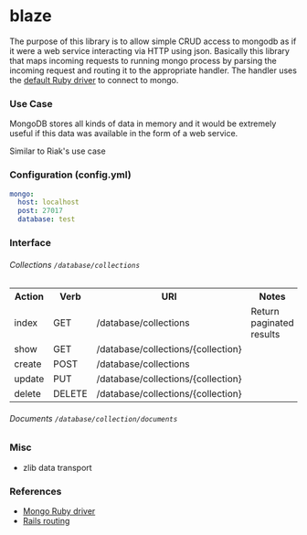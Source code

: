 blaze
=====
The purpose of this library is to allow simple CRUD access to mongodb as if it were a web service interacting via HTTP using json. Basically this 
library that maps incoming requests to running mongo process by parsing the incoming request and routing it to the appropriate handler. The handler uses
the [default Ruby driver](http://www.mongodb.org/display/DOCS/Ruby+Language+Center) to connect to mongo.  

### Use Case

MongoDB stores all kinds of data in memory and it would be extremely useful if this data was available in the form of a web service.

Similar to Riak's use case

### Configuration (config.yml)

```yaml
mongo:
  host: localhost
  post: 27017
  database: test
```

### Interface

###### Collections `/database/collections`

<table>
    <tr>
        <th>Action</th>
        <th>Verb</th>
        <th>URI</th>
        <th>Notes</th>
    </tr>
    <tr>
        <td>index</td>
        <td>GET</td>
        <td>/database/collections</td>
        <td>Return paginated results</td>
    </tr>
    <tr>
        <td>show</td>
        <td>GET</td>
        <td>/database/collections/{collection}</td>
        <td></td>
    </tr>
    <tr>
        <td>create</td>
        <td>POST</td>
        <td>/database/collections</td>
        <td></td>
    </tr>
    <tr>
        <td>update</td>
        <td>PUT</td>
        <td>/database/collections/{collection}</td>
        <td></td>
    </tr>
    <tr>
        <td>delete</td>
        <td>DELETE</td>
        <td>/database/collections/{collection}</td>
        <td></td>
    </tr>
</table>

###### Documents `/database/collection/documents`

### Misc

- zlib data transport

### References

- [Mongo Ruby driver](http://api.mongodb.org/ruby/current/file.TUTORIAL.html)
- [Rails routing](http://guides.rubyonrails.org/v2.3.11/routing.html#restful-routing-the-rails-default)